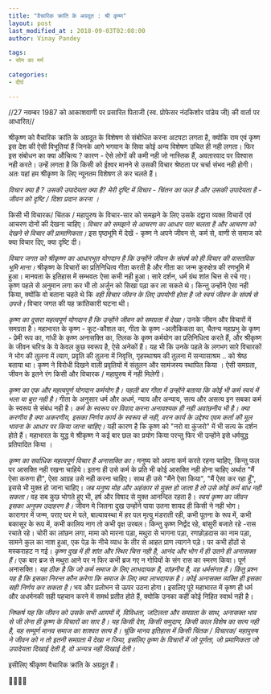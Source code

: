 ```yaml
---
title: "वैचारिक क्रांति के अग्रदूत : श्री कृष्ण"
layout: post
last_modified_at : 2018-09-03T02:08:00
author: Vinay Pandey

tags:
- सोम का मर्म

categories:
- दीर्घ

---
```


//27 नवम्बर 1987 को आकाशवाणी पर प्रसारित पिताजी (स्व. प्रोफेसर नंदकिशोर पांडेय जी)  की वार्ता पर आधारित//

श्रीकृष्ण को वैचारिक क्रांति के अग्रदूत के विशेषण से  संबोधित करना अटपटा लगता है, क्योकि राम एवं कृष्ण इस देश की ऐसी विभूतियां हैं जिनके आगे भगवान के सिवा कोई अन्य विशेषण उचित ही नही लगता। फिर इस संबोधन का क्या औचित्य ? कारण - ऐसे लोगों की कमी नही जो नास्तिक हैं, अवतारवाद पर विश्वास नही करते। उन्हें लगता है कि किसी को ईश्वर मानने से उसकी विचार श्रेष्ठता पर चर्चा संभव नही होगी। अतः यहां हम श्रीकृष्ण के लिए न्यूनतम  विशेषण ले कर चलते हैं। 

*विचार क्या है ? उसकी उपादेयता क्या है? मेरी दृष्टि में विचार - चिंतन का फल है और उसकी उपादेयता है - जीवन को दृष्टि / दिशा प्रदान करना ।* 

किसी भी विचारक/ चिंतक / महापुरुष के विचार-सार को समझने के लिए उसके दद्वारा व्यक्त विचारों एवं आचरण दोनों की देखना चाहिए।  *विचार को समझने से आचरण का आधार पता चलता है और आचरण को देखने से विचार की प्रामाणिकता।*  इस पृष्ठभूमि में देखें - कृष्ण ने अपने जीवन से, कर्म से, वाणी से समाज को क्या विचार दिए, क्या दृष्टि दी। 

*विचार जगत को श्रीकृष्ण का आधारभूत योगदान है कि उन्होंने जीवन के संघर्ष को ही विचार की वास्तविक भूमि माना।* श्रीकृष्ण के विचारों का प्रतिनिधित्व गीता करती है और गीता का जन्म कुरुक्षेत्र की रणभूमि में हुआ। मानवता के इतिहास में सम्भवतः ऐसा कभी नही हुआ। सारे दर्शन, धर्म ग्रंथ शांत चित्त से रचे गए। कृष्ण पहले से अनुमान लगा कर भी तो अर्जुन को सिखा पढ़ा कर ला सकते थे। किन्तु उन्होंने ऐसा नही किया, क्योंकि वो बताना चहते थे कि *वही विचार जीवन के लिए उपयोगी होता है जो स्वयं जीवन के संघर्ष से उपजे।* विचार जगत की यह क्रांतिकारी घटना थी।

*कृष्ण का दूसरा महत्वपूर्ण योगदान है कि उन्होंने जीवन को समग्रता में देखा।* उनके जीवन और विचारों में समग्रता है। महाभारत के कृष्ण - कूट-कौशल का, गीता के कृष्ण -अलौकिकता का, चैतन्य महाप्रभु के कृष्ण - प्रेमी रूप का, गांधी के कृष्ण अनासक्ति का, तिलक के कृष्ण कर्मयोग का प्रतिनिधित्व करते हैं, और श्रीकृष्ण के जीवन चरित्र के ये केवल कुछ स्वरूप है, ऐसे अनेकों हैं। यह भी कि उनके पहले के लगभग सारे विचारकों ने भोग की तुलना में त्याग, प्रवृति की तुलना में निवृत्ति, गृहस्थाश्रम की तुलना में सन्यासाश्रम .. को श्रेष्ठ बताया था।  कृष्ण ने विरोधी दिखने वाली प्रवृतियों में संतुलन और सामंजस्य स्थापित किया । ऐसी समग्रता, जीवन के इतने रंग किसी और विचारक / महापुरुष में नही मिलेगी।

*कृष्ण का एक और महत्वपूर्ण योगदान कर्मयोग है। पहली बार गीता में उन्होंने बताया कि कोई भी कर्म स्वयं में भला या बुरा नही है।*  गीता के अनुसार धर्म और अधर्म, न्याय और अन्याय, सत्य और असत्य इन सबका कर्म के स्वरूप से संबंध नही है। *कर्म के स्वरूप पर विवाद करना अनावश्यक ही नही अवांछनीय भी है। क्या करणीय है क्या अकरणीय, इसका निर्णय कार्य के स्वरूप से नही, वरन कार्य के उद्देश्य एवम कर्ता की मूल भावना के आधार पर किया जाना चाहिए।* यही कारण है कि कृष्ण को "नरो वा कुंजरो" में भी सत्य के दर्शन होते हैं। महाभारत के युद्ध मे श्रीकृष्ण ने कई बार छल का प्रयोग किया परन्तु फिर भी उन्होंने इसे धर्मयुद्ध प्रतिपादित किया । 

*कृष्ण का सर्वाधिक महत्वपूर्ण विचार है अनासक्ति का।* मनुष्य को अपना कर्म करते रहना चाहिए, किन्तु फल पर आसक्ति नही रखना चाहिये। इतना ही उसे कर्म के प्रति भी कोई आसक्ति नही होना चाहिए अर्थात "मैं ऐसा करुगा ही", ऐसा आग्रह उसे नही करना चाहिए। साथ ही उसे "मैंने ऐसा किया", "मैं ऐसा कर रहा हूँ", इससे भी मुक्त हो जाना चाहिए। *जब मनुष्य मोह और अहंकार से मुक्त हो जाता है तो उसे कोई कर्म बांध नही सकता।* वह सब कुछ भोगते हुए भी, हर्ष और विषाद से मुक्त आनन्दित रहता है। *स्वयं कृष्ण का जीवन इसका अनुपम उदाहरण है।* जीवन मे जितना दुख उन्होंने पाया उतना शायद ही किसी ने नही भोग। कारागार में जन्म, पराए घर मे पले, बाल्यावस्था में हर पल मृत्यु मंडराती रही, कभी पूतना के रूप में, कभी बकासूर के रूप में, कभी कालिय नाग तो कभी वृक्ष उरबल। किन्तु कृष्ण निर्द्वंद रहे, बांसुरी बजाते रहे -रास रचाते रहे। चोरी का लांछन लगा,  मामा को मारना पड़ा, मथुरा से भागना पड़ा, रणछोड़दास का नाम पड़ा, सामने कुल का नाश हुआ, एक पेड़ के नीचे व्याध के तीर से आहत प्राण त्यागने पड़े। पर कभी होंठों से मस्कराहट न गई। *कृष्ण दुख में ही शांत और स्थिर चित्त नही है, आनंद और भोग में ही उतने ही अनासक्त हैं।* एक बार ब्रज से मथुरा आने पर न फिर कभी ब्रज गए न गोपियों के संग रास का स्मरण किया। पूर्ण अनासक्ति। 
*यह ठीक है कि जो कर्म समाज के लिए लाभदायक है, वांछनीय है, वह धर्मसंगत है। किंतु प्रश्न यह है कि इसका निरन्त कौन करेगा कि समाज के लिए क्या लाभदायक है। कोई अनासक्त व्यक्ति ही इसका सही निर्णय कर सकता है।* भय और प्रलोभन से ऊपर उठना होगा। इसलिए पूरे महाभारत में  कृष्ण ही धर्म और अधर्मनकी सही पहचान करने में समर्थ प्रतीत होते हैं, क्योकि उनका कहीं कोई निहित स्वार्थ नही है। 

*निष्कर्ष यह कि जीवन को उसके सभी आयमों में, विविधता, जटिलता और समग्रता के साथ, अनासक्त भाव से जी लेना ही कृष्ण के विचारों का सार है। यह किसी देश, किसी समुदाय, किसी काल विशेष का सत्य नही है, यह सम्पूर्ण मानव समाज का शाश्वत सत्य है। चूंकि मानव इतिहास में किसी चिंतक / विचारक/ महापुरुष ने जीवन को न तो इतनी समग्रता में देखा न जिया, इसलिए कृष्ण के विचारों में जो पूर्णता, जो प्रमाणिकता जो उपादेयता दिखाई देती है, वो अन्यत्र नही दिखाई देती।*

इसीलिए श्रीकृष्ण वैचारिक क्रांति के अग्रदूत हैं। 

🙏🌷🌷🙏
